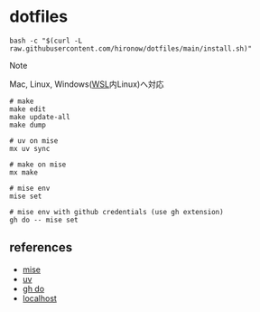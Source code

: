 # dotfiles

```shell
bash -c "$(curl -L raw.githubusercontent.com/hironow/dotfiles/main/install.sh)"
```

> [!NOTE]  
> Mac, Linux, Windows([WSL](https://learn.microsoft.com/en-us/windows/wsl/)内Linux)へ対応

```shell
# make
make edit
make update-all
make dump

# uv on mise
mx uv sync

# make on mise
mx make

# mise env
mise set

# mise env with github credentials (use gh extension)
gh do -- mise set
```

## references

- [mise](https://github.com/jdx/mise)
- [uv](https://github.com/astral-sh/uv)
- [gh do](https://github.com/k1LoW/gh-do)
- [localhost](https://blog.jxck.io/entries/2020-06-29/https-for-localhost.html)
